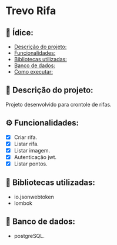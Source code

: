 # Trevo Rifa

## :page_with_curl: Ídice:
  - [Descrição do projeto:](#memo-descrição-do-projeto)
  - [Funcionalidades:](#gear-funcionalidades)
  - [Bibliotecas utilizadas:](#file_folder-bibliotecas-utilizadas)
  -  [Banco de dados:](#floppy_disk-banco-de-dados)
  - [Como executar:](#arrow_forward-como-executar)

## :memo: Descrição do projeto:

Projeto desenvolvido para crontole de rifas.

## :gear: Funcionalidades:

- [X] Criar rifa.
- [X] Listar rifa.
- [X] Listar imagem.
- [X] Autenticação jwt.
- [X] Listar pontos.
## :file_folder: Bibliotecas utilizadas:
- io.jsonwebtoken
- lombok
## :floppy_disk: Banco de dados:
- postgreSQL.


